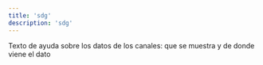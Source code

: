 ```yaml
---
title: 'sdg'
description: 'sdg'
---
```

Texto de ayuda sobre los datos de los canales: que se muestra y de donde viene el dato